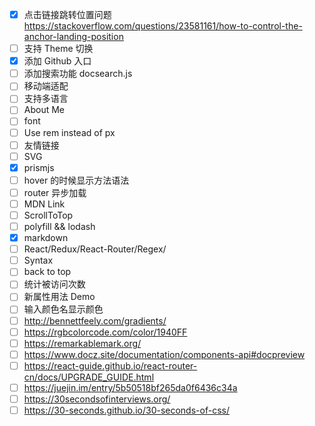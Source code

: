 - [x] 点击链接跳转位置问题 https://stackoverflow.com/questions/23581161/how-to-control-the-anchor-landing-position
- [ ] 支持 Theme 切换
- [x] 添加 Github 入口
- [ ] 添加搜索功能 docsearch.js
- [ ] 移动端适配
- [ ] 支持多语言
- [ ] About Me
- [ ] font
- [ ] Use rem instead of px
- [ ] 友情链接
- [ ] SVG
- [x] prismjs
- [ ] hover 的时候显示方法语法
- [ ] router 异步加载
- [ ] MDN Link
- [ ] ScrollToTop
- [ ] polyfill && lodash
- [x] markdown
- [ ] React/Redux/React-Router/Regex/
- [ ] Syntax
- [ ] back to top
- [ ] 统计被访问次数
- [ ] 新属性用法 Demo
- [ ] 输入颜色名显示颜色
- [ ] http://bennettfeely.com/gradients/
- [ ] https://rgbcolorcode.com/color/1940FF
- [ ] https://remarkablemark.org/
- [ ] https://www.docz.site/documentation/components-api#docpreview
- [ ] https://react-guide.github.io/react-router-cn/docs/UPGRADE_GUIDE.html
- [ ] https://juejin.im/entry/5b50518bf265da0f6436c34a
- [ ] https://30secondsofinterviews.org/
- [ ] https://30-seconds.github.io/30-seconds-of-css/
